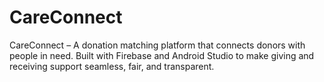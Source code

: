 # CareConnect
CareConnect – A donation matching platform that connects donors with people in need. Built with Firebase and Android Studio to make giving and receiving support seamless, fair, and transparent.
